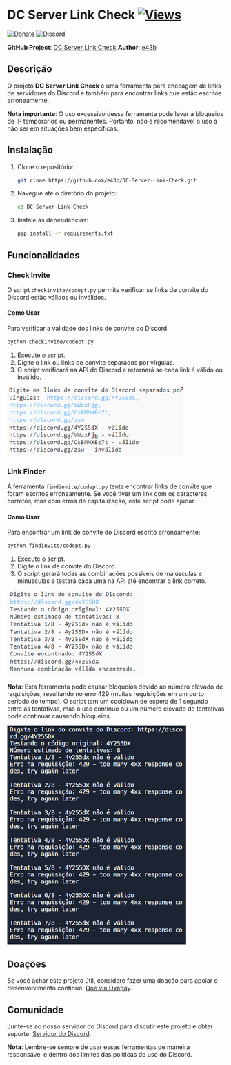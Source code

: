 # DC Server Link Check [![Views](https://hits.sh/github.com/e43bdiscordlinkpt/hits.svg)](https://github.com/e43b/DC-Server-Link-Check/)

[![Donate](https://img.shields.io/badge/Donate-Oxapay-blue)](https://oxapay.com/donate/40874860)
[![Discord](https://img.shields.io/badge/Discord-Join%20Server-blue)](https://discord.gg/CsBMMXBz7t)

**GitHub Project**: [DC Server Link Check](https://github.com/e43b/DC-Server-Link-Check/)
**Author**: [e43b](https://github.com/e43b)

## Descrição

O projeto **DC Server Link Check** é uma ferramenta para checagem de links de servidores do Discord e também para encontrar links que estão escritos erroneamente. 

**Nota importante**: O uso excessivo dessa ferramenta pode levar a bloqueios de IP temporários ou permanentes. Portanto, não é recomendável o uso a não ser em situações bem específicas.

## Instalação

1. Clone o repositório:
   ```sh
   git clone https://github.com/e43b/DC-Server-Link-Check.git
   ```
2. Navegue até o diretório do projeto:
   ```sh
   cd DC-Server-Link-Check
   ```
3. Instale as dependências:
   ```sh
   pip install -r requirements.txt
   ```

## Funcionalidades

### Check Invite

O script `checkinvite/codept.py` permite verificar se links de convite do Discord estão válidos ou inválidos. 

#### Como Usar

Para verificar a validade dos links de convite do Discord:
```sh
python checkinvite/codept.py
```

1. Execute o script.
2. Digite o link ou links de convite separados por vírgulas.
3. O script verificará na API do Discord e retornará se cada link é válido ou inválido.

![Check](img/check.png)

### Link Finder

A ferramenta `findinvite/codept.py` tenta encontrar links de convite que foram escritos erroneamente. Se você tiver um link com os caracteres corretos, mas com erros de capitalização, este script pode ajudar.

#### Como Usar

Para encontrar um link de convite do Discord escrito erroneamente:
```sh
python findinvite/codept.py
```

1. Execute o script.
2. Digite o link de convite do Discord.
3. O script gerará todas as combinações possíveis de maiúsculas e minúsculas e testará cada uma na API até encontrar o link correto.

![Find](img/linkfind.png)

**Nota**: Esta ferramenta pode causar bloqueios devido ao número elevado de requisições, resultando no erro 429 (muitas requisições em um curto período de tempo). O script tem um cooldown de espera de 1 segundo entre as tentativas, mas o uso contínuo ou um número elevado de tentativas pode continuar causando bloqueios.

![Block](img/block.png)

## Doações

Se você achar este projeto útil, considere fazer uma doação para apoiar o desenvolvimento contínuo: [Doe via Oxapay](https://oxapay.com/donate/40874860).

## Comunidade

Junte-se ao nosso servidor do Discord para discutir este projeto e obter suporte: [Servidor do Discord](https://discord.gg/CsBMMXBz7t).

**Nota**: Lembre-se sempre de usar essas ferramentas de maneira responsável e dentro dos limites das políticas de uso do Discord.

